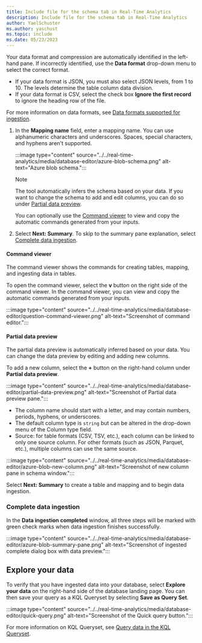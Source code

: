 ```yaml
---
title: Include file for the schema tab in Real-Time Analytics
description: Include file for the schema tab in Real-Time Analytics
author: YaelSchuster
ms.author: yaschust
ms.topic: include
ms.date: 05/23/2023
---
```


Your data format and compression are automatically identified in the left-hand pane. If incorrectly identified, use the **Data format** drop-down menu to select the correct format.

* If your data format is JSON, you must also select JSON levels, from 1 to 10. The levels determine the table column data division.
* If your data format is CSV, select the check box **Ignore the first record** to ignore the heading row of the file.

For more information on data formats, see [Data formats supported  for ingestion](/azure/data-explorer/ingestion-supported-formats?context=/fabric/context/context&pivots=fabric).

1. In the **Mapping name** field, enter a mapping name. You can use alphanumeric characters and underscores. Spaces, special characters, and hyphens aren't supported.

    :::image type="content" source="../../real-time-analytics/media/database-editor/azure-blob-schema.png" alt-text="Azure blob schema.":::

    >[!NOTE]
    >
    > The tool automatically infers the schema based on your data. If you want to change the schema to add and edit columns, you can do so under [Partial data preview](#partial-data-preview).
    >
    > You can optionally use the [Command viewer](#command-viewer) to view and copy the automatic commands generated from your inputs.

1. Select **Next: Summary**. To skip to the summary pane explanation, select [Complete data ingestion](#complete-data-ingestion).

#### Command viewer

The command viewer shows the commands for creating tables, mapping, and ingesting data in tables.

To open the command viewer, select the **v** button on the right side of the command viewer. In the command viewer, you can view and copy the automatic commands generated from your inputs.

:::image type="content" source="../../real-time-analytics/media/database-editor/question-command-viewer.png" alt-text="Screenshot of command editor.":::

#### Partial data preview

The partial data preview is automatically inferred based on your data. You can change the data preview by editing and adding new columns.

To add a new column, select the **+** button on the right-hand column under **Partial data preview**.

:::image type="content" source="../../real-time-analytics/media/database-editor/partial-data-preview.png" alt-text="Screenshot of Partial data preview pane.":::

* The column name should start with a letter, and may contain numbers, periods, hyphens, or underscores.
* The default column type is `string` but can be altered in the drop-down menu of the Column type field.
* Source: for table formats (CSV, TSV, etc.), each column can be linked to only one source column. For other formats (such as JSON, Parquet, etc.), multiple columns can use the same source.

:::image type="content" source="../../real-time-analytics/media/database-editor/azure-blob-new-column.png" alt-text="Screenshot of new column pane in schema window.":::

Select **Next: Summary** to create a table and mapping and to begin data ingestion.

### Complete data ingestion

In the **Data ingestion completed** window, all three steps will be marked with green check marks when data ingestion finishes successfully.

:::image type="content" source="../../real-time-analytics/media/database-editor/azure-blob-summary-pane.png" alt-text="Screenshot of ingested complete dialog box with data preview.":::

## Explore your data

To verify that you have ingested data into your database, select **Explore your data** on the right-hand side of the database landing page. You can then save your query as a KQL Queryset by selecting **Save as Query Set**.

:::image type="content" source="../../real-time-analytics/media/database-editor/quick-query.png" alt-text="Screenshot of the Quick query button.":::

For more information on KQL Queryset, see [Query data in the KQL Queryset](../../real-time-analytics/kusto-query-set.md).
